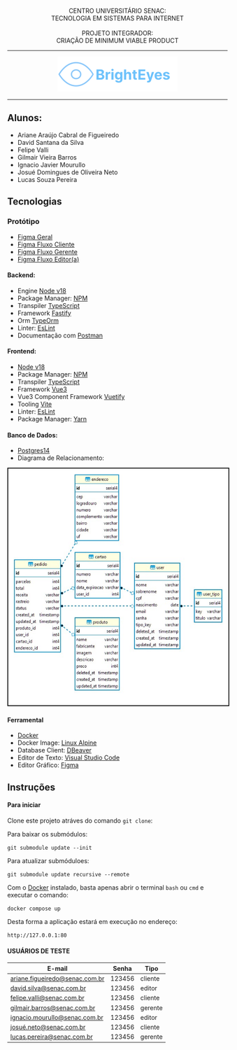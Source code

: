 <p align="center">
    CENTRO UNIVERSITÁRIO SENAC:<br/>
    TECNOLOGIA EM SISTEMAS PARA INTERNET<br/><br/>
    PROJETO INTEGRADOR:<br/>
    CRIAÇÃO DE MINIMUM VIABLE PRODUCT
</p>

---

<p align="center">
    <img src="./doc/logo.svg" width="275" height="80" border="0"/>
</p>

---

## Alunos: 
 - Ariane Araújo Cabral de Figueiredo
 - David Santana da Silva
 - Felipe Valli
 - Gilmair Vieira Barros
 - Ignacio Javier Mourullo
 - Josué Domingues de Oliveira Neto
 - Lucas Souza Pereira 

## Tecnologias

### Protótipo
- [Figma Geral](https://www.figma.com/file/1fRZ3Q4iAgCL0llICXowcS/BrighEyes?type=design&node-id=0%3A1&mode=design&t=UBWFA8k48tu9WpsG-1)
- [Figma Fluxo Cliente](https://www.figma.com/proto/1fRZ3Q4iAgCL0llICXowcS/BrighEyes?type=design&node-id=106-63&t=mVk5yQxQyymtmcMz-1&scaling=scale-down&page-id=0%3A1&starting-point-node-id=113%3A1469&mode=design)
- [Figma Fluxo Gerente](https://www.figma.com/proto/1fRZ3Q4iAgCL0llICXowcS/BrighEyes?type=design&node-id=675-1480&t=RC8jtAscvVE57RFa-1&scaling=scale-down&page-id=675%3A1287&starting-point-node-id=675%3A1458&mode=design)
- [Figma Fluxo Editor(a)](https://www.figma.com/proto/1fRZ3Q4iAgCL0llICXowcS/BrighEyes?type=design&node-id=675-7003&t=UBWFA8k48tu9WpsG-0&scaling=scale-down&page-id=675%3A7003&starting-point-node-id=675%3A7051)

#### Backend:
- Engine [Node v18](https://nodejs.org/docs/latest-v18.x/api/)
- Package Manager: [NPM](https://www.npmjs.com/)
- Transpiler [TypeScript](https://www.typescriptlang.org/)
- Framework [Fastify](https://fastify.dev/)
- Orm [TypeOrm](https://typeorm.io/)
- Linter: [EsLint](https://eslint.org/)
- Documentação com [Postman](https://documenter.getpostman.com/view/604758/2s9YC5wrqY)

#### Frontend:
- [Node v18](https://nodejs.org/docs/latest-v18.x/api/)
- Package Manager: [NPM](https://www.npmjs.com/)
- Transpiler [TypeScript](https://www.typescriptlang.org/)
- Framework [Vue3](https://vuejs.org/)
- Vue3 Component Framework [Vuetify](https://vuetifyjs.com/)
- Tooling [Vite](https://vitejs.dev/)
- Linter: [EsLint](https://eslint.org/)
- Package Manager: [Yarn](https://yarnpkg.com/)

#### Banco de Dados:
- [Postgres14](https://www.postgresql.org/)
- Diagrama de Relacionamento:

<p align="center">
    <img src="./doc/diagrama.jpg" width="540" height="541" border="2"/>
</p>

#### Ferramental
- [Docker](https://www.docker.com/)
- Docker Image: [Linux Alpine](https://hub.docker.com/_/alpine)
- Database Client: [DBeaver](https://dbeaver.io/download/)
- Editor de Texto: [Visual Studio Code](https://code.visualstudio.com/)
- Editor Gráfico: [Figma](https://www.figma.com/)

## Instruções

#### Para iniciar
Clone este projeto atráves do comando `git clone`:

Para baixar os submódulos:
```
git submodule update --init
```
Para atualizar submóduloes:

```
git submodule update recursive --remote
```

Com o [Docker](https://www.docker.com/) instalado, basta apenas abrir o terminal `bash` ou `cmd` e executar o comando:

```
docker compose up
```
Desta forma a aplicação estará em execução no endereço:
```
http://127.0.0.1:80
```

#### USUÁRIOS DE TESTE
E-mail                        |Senha |Tipo   |
------------------------------|------|-------|
ariane.figueiredo@senac.com.br|123456|cliente|
david.silva@senac.com.br      |123456|editor |
felipe.valli@senac.com.br     |123456|cliente|
gilmair.barros@senac.com.br   |123456|gerente|
ignacio.mourullo@senac.com.br |123456|editor |
josué.neto@senac.com.br       |123456|cliente|
lucas.pereira@senac.com.br    |123456|gerente|
